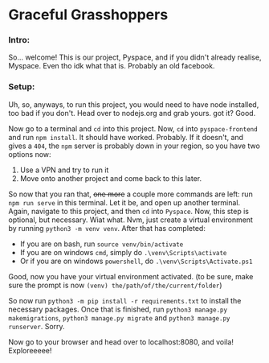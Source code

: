 
# Graceful Grasshoppers
### Intro:
So... welcome! This is our project, Pyspace, and if you didn't already realise, Myspace. Even tho idk what that is. Probably an old facebook. 

### Setup:
Uh, so, anyways, to run this project, you would need to have node installed, too bad if you don't. Head over to nodejs.org and grab yours. got it? Good.<br>

Now go to a terminal and `cd` into this project. Now, `cd` into `pyspace-frontend` and run `npm install`. It should have worked. Probably. If it doesn't, and gives a `404`, the `npm` server is probably down in your region, so you have two options now:
1. Use a VPN and try to run it
2. Move onto another project and come back to this later.

So now that you ran that, ~~one more~~ a couple more commands are left: run `npm run serve` in this terminal. Let it be, and open up another terminal. Again, navigate to this project, and then `cd` into `Pyspace`. Now, this step is optional, but necessary. Wiat what. Nvm, just create a virtual environment by running `python3 -m venv venv`. After that has completed:
* If you are on bash, run `source venv/bin/activate`
* If you are on windows `cmd`, simply do `.\venv\Scripts\activate`
* Or if you are on windows `powershell`, do `.\venv\Scripts\Activate.ps1`

Good, now you have your virtual environment activated. (to be sure, make sure the prompt is now `(venv) the/path/of/the/current/folder`)

So now run `python3 -m pip install -r requirements.txt` to install the necessary packages. Once that is finished, run `python3 manage.py makemigrations`, `python3 manage.py migrate` and `python3 manage.py runserver`. Sorry.

Now go to your browser and head over to localhost:8080, and voila! Exploreeeee!